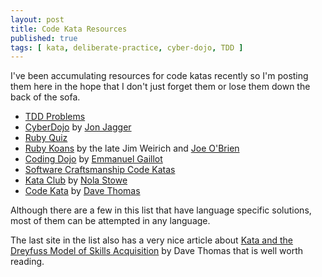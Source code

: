 ```yaml
---
layout: post
title: Code Kata Resources
published: true
tags: [ kata, deliberate-practice, cyber-dojo, TDD ]
---
```


I've been accumulating resources for code katas recently so I'm posting 
them here in the hope that I don't just forget them or lose them down the 
back of the sofa.

* [TDD Problems](https://sites.google.com/site/tddproblems/all-problems-1)
* [CyberDojo](http://www.cyber-dojo.com/) by [Jon Jagger](http://jonjagger.blogspot.co.uk/)
* [Ruby Quiz](http://rubyquiz.com/)
* [Ruby Koans](http://rubykoans.com/) by the late Jim Weirich and [Joe O'Brien](http://twitter.com/objo)
* [Coding Dojo](http://codingdojo.org/) by [Emmanuel Gaillot](http://codingdojo.org/cgi-bin/index.pl?EmmanuelGaillot)
* [Software Craftsmanship Code Katas](http://katas.softwarecraftsmanship.org/)
* [Kata Club](http://www.kataclub.com/) by [Nola Stowe](http://blog.rubygeek.com/)
* [Code Kata](http://codekata.com/) by [Dave Thomas](http://pragdave.me/)

Although there are a few in this list that have language specific solutions, 
most of them can be attempted in any language.

The last site in the list also has a very nice article about 
[Kata and the Dreyfuss Model of Skills Acquisition](http://codekata.com/kata/kata-kumite-koan-and-dreyfus/)
by Dave Thomas that is well worth reading. 
